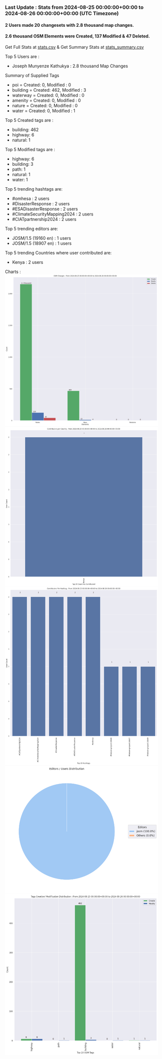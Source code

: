 ### Last Update : Stats from 2024-08-25 00:00:00+00:00 to 2024-08-26 00:00:00+00:00 (UTC Timezone)

#### 2 Users made 20 changesets with 2.8 thousand map changes.
#### 2.6 thousand OSM Elements were Created, 137 Modified & 47 Deleted.
Get Full Stats at [stats.csv](/stats/watersurfacemapping/Daily/stats.csv)
 & Get Summary Stats at [stats_summary.csv](/stats/watersurfacemapping/Daily/stats_summary.csv)

Top 5 Users are : 
- Joseph Munyenze Kathukya : 2.8 thousand Map Changes

Summary of Supplied Tags
- poi = Created: 0, Modified : 0
- building = Created: 462, Modified : 3
- waterway = Created: 0, Modified : 0
- amenity = Created: 0, Modified : 0
- nature = Created: 0, Modified : 0
- water = Created: 0, Modified : 1


Top 5 Created tags are :
- building: 462
- highway: 6
- natural: 1


Top 5 Modified tags are :
- highway: 6
- building: 3
- path: 1
- natural: 1
- water: 1


Top 5 trending hashtags are:
- #omhesa : 2 users
- #DisasterResponse : 2 users
- #ESADisasterResponse : 2 users
- #ClimateSecurityMapping2024 : 2 users
- #CIATpartnership2024 : 2 users


Top 5 trending editors are:
- JOSM/1.5 (19160 en) : 1 users
- JOSM/1.5 (18907 en) : 1 users


Top 5 trending Countries where user contributed are:
- Kenya : 2 users


 Charts : 
![Alt text](./stats_osm_changes.png) 
![Alt text](./stats_users_per_country.png) 
![Alt text](./stats_users_per_hashtag.png) 
![Alt text](./stats_editors_pie_chart.png) 
![Alt text](./stats_tags.png) 
